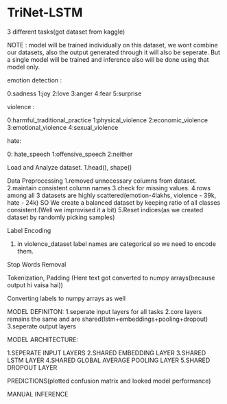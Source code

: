 # TriNet-LSTM

3 different tasks(got dataset from kaggle)

NOTE : model will be trained individually on this dataset, we wont combine our datasets, also the output generated through it will also be seperate.
But a single model will be trained and inference also will be done using that model only.

emotion detection :

0:sadness
1:joy
2:love
3:anger
4:fear
5:surprise

violence : 

0:harmful_traditional_practice
1:physical_violence
2:economic_violence
3:emotional_violence
4:sexual_violence

hate:

0: hate_speech
1:offensive_speech
2:neither

Load and Analyze dataset.
1.head(), shape()

Data Preprocessing
1.removed unnecessary columns from dataset.
2.maintain consistent column names
3.check for missing values.
4.rows among all 3 datasets are highly scattered(emotion-4lakhs, violence - 39k, hate - 24k)
SO We create a balanced dataset by keeping ratio of all classes consistent.(Well we improvised it a bit)
5.Reset indices(as we created dataset by randomly picking samples)

Label Encoding
1. in violence_dataset label names are categorical so we need to encode them.

Stop Words Removal

Tokenization,
Padding
(Here text got converted to numpy arrays(because output hi vaisa hai))

Converting labels to numpy arrays as well


MODEL DEFINITON:
1.seperate input layers for all tasks
2.core layers remains the same and are shared(lstm+embeddings+pooling+dropout)
3.seperate output layers

MODEL ARCHITECTURE:

1.SEPERATE INPUT LAYERS
2.SHARED EMBEDDING LAYER
3.SHARED LSTM LAYER
4.SHARED GLOBAL AVERAGE POOLING LAYER
5.SHARED DROPOUT LAYER

PREDICTIONS(plotted confusion matrix and looked model performance)

MANUAL INFERENCE
